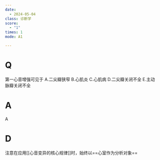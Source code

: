 ```yaml
---
date:
  - 2024-05-04
class: 诊断学
score:
  - "1"
times: 1
mode: A1

---
```



# Q
第一心音增强可见于
A.二尖瓣狭窄
B.心肌炎
C.心肌病
D.二尖瓣关闭不全
E.主动脉瓣关闭不全

# A

A


# D
注意在应用[[心音变异的核心规律]]时，始终以==心室作为分析对象==